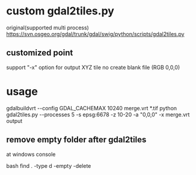 # custom gdal2tiles.py

original(supported multi process)
https://svn.osgeo.org/gdal/trunk/gdal/swig/python/scripts/gdal2tiles.py

## customized point
support "-x" option for output XYZ tile
no create blank file (RGB 0,0,0)

# usage

gdalbuildvrt --config GDAL_CACHEMAX 10240 merge.vrt *.tif
python gdal2tiles.py --processes 5 -s epsg:6678 -z 10-20 -a "0,0,0" -x merge.vrt output

## remove empty folder after gdal2tiles
at windows console

bash
find . -type d -empty -delete